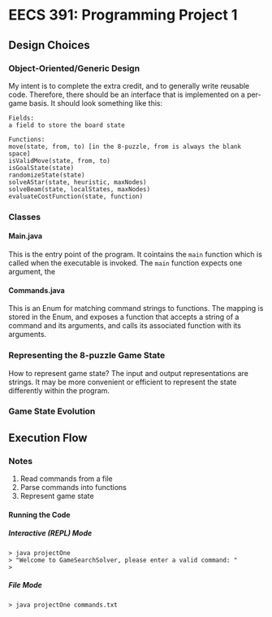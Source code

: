 # EECS 391: Programming Project 1

## Design Choices

### Object-Oriented/Generic Design

My intent is to complete the extra credit, and to generally write reusable code. Therefore, there should be an interface that is implemented on a per-game basis. It should look something like this:

```
Fields:
a field to store the board state

Functions:
move(state, from, to) [in the 8-puzzle, from is always the blank space]
isValidMove(state, from, to)
isGoalState(state)
randomizeState(state)
solveAStar(state, heuristic, maxNodes)
solveBeam(state, localStates, maxNodes)
evaluateCostFunction(state, function)
```

### Classes

#### Main.java

This is the entry point of the program. It cointains the `main` function which is called when the executable is invoked. The `main` function expects one argument, the 

#### Commands.java

This is an Enum for matching command strings to functions. The mapping is stored in the Enum, and exposes a function that accepts a string of a command and its arguments, and calls its associated function with its arguments. 

### Representing the 8-puzzle Game State

How to represent game state? The input and output representations are strings. It may be more convenient or efficient to represent the state differently within the program. 

### Game State Evolution


## Execution Flow

### Notes

1. Read commands from a file 
2. Parse commands into functions
3. Represent game state 


#### Running the Code 

##### Interactive (REPL) Mode

```
> java projectOne
> "Welcome to GameSearchSolver, please enter a valid command: "
> 
```

##### File Mode

```
> java projectOne commands.txt
```